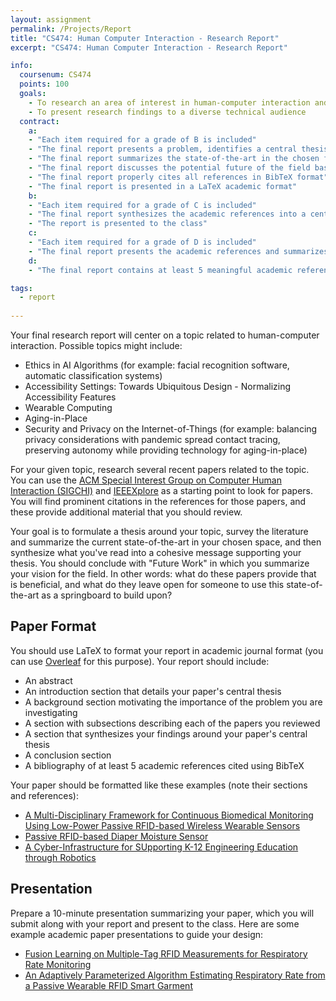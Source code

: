 ```yaml
---
layout: assignment
permalink: /Projects/Report
title: "CS474: Human Computer Interaction - Research Report"
excerpt: "CS474: Human Computer Interaction - Research Report"

info:
  coursenum: CS474
  points: 100
  goals:
    - To research an area of interest in human-computer interaction and to present findings in an academic venue
    - To present research findings to a diverse technical audience
  contract:
    a: 
    - "Each item required for a grade of B is included"
    - "The final report presents a problem, identifies a central thesis, and supports the thesis claims using the synthesized messaging about the references utilized"
    - "The final report summarizes the state-of-the-art in the chosen field"
    - "The final report discusses the potential future of the field based on the references considered"
    - "The final report properly cites all references in BibTeX format"
    - "The final report is presented in a LaTeX academic format"
    b:
    - "Each item required for a grade of C is included"
    - "The final report synthesizes the academic references into a central thesis"
    - "The report is presented to the class"
    c:
    - "Each item required for a grade of D is included"
    - "The final report presents the academic references and summarizes each one"
    d:
    - "The final report contains at least 5 meaningful academic references, which are discussed in the report"

tags:
  - report
  
---
```


Your final research report will center on a topic related to human-computer interaction.  Possible topics might include:

* Ethics in AI Algorithms (for example: facial recognition software, automatic classification systems)
* Accessibility Settings: Towards Ubiquitous Design - Normalizing Accessibility Features
* Wearable Computing
* Aging-in-Place
* Security and Privacy on the Internet-of-Things (for example: balancing privacy considerations with pandemic spread contact tracing, preserving autonomy while providing technology for aging-in-place)

For your given topic, research several recent papers related to the topic.  You can use the [ACM Special Interest Group on Computer Human Interaction (SIGCHI)](https://dl.acm.org/sig/sigchi/publications) and [IEEEXplore](https://ieeexplore.ieee.org/Xplore/home.jsp) as a starting point to look for papers.  You will find prominent citations in the references for those papers, and these provide additional material that you should review.  

Your goal is to formulate a thesis around your topic, survey the literature and summarize the current state-of-the-art in your chosen space, and then synthesize what you've read into a cohesive message supporting your thesis.  You should conclude with "Future Work" in which you summarize your vision for the field.  In other words: what do these papers provide that is beneficial, and what do they leave open for someone to use this state-of-the-art as a springboard to build upon?

## Paper Format

You should use LaTeX to format your report in academic journal format (you can use [Overleaf](https://www.overleaf.com/) for this purpose).  Your report should include:

* An abstract
* An introduction section that details your paper's central thesis
* A background section motivating the importance of the problem you are investigating
* A section with subsections describing each of the papers you reviewed
* A section that synthesizes your findings around your paper's central thesis
* A conclusion section
* A bibliography of at least 5 academic references cited using BibTeX

Your paper should be formatted like these examples (note their sections and references):

* [A Multi-Disciplinary Framework for Continuous Biomedical Monitoring Using Low-Power Passive RFID-based Wireless Wearable Sensors](https://web.archive.org/web/20190719054014/http://shrenikvora.com/Shrenik_Vora_Smartsys.pdf)
* [Passive RFID-based Diaper Moisture Sensor](https://par.nsf.gov/servlets/purl/10195509)
* [A Cyber-Infrastructure for SUpporting K-12 Engineering Education through Robotics](https://aaai.org/Papers/Workshops/2008/WS-08-02/WS08-02-013.pdf)

## Presentation

Prepare a 10-minute presentation summarizing your paper, which you will submit along with your report and present to the class.  Here are some example academic paper presentations to guide your design:

* [Fusion Learning on Multiple-Tag RFID Measurements for Respiratory Rate Monitoring](https://www.billmongan.com/publication/bibe2020)
* [An Adaptively Parameterized Algorithm Estimating Respiratory Rate from a Passive Wearable RFID Smart Garment](https://www.billmongan.com/publication/compsac2021)